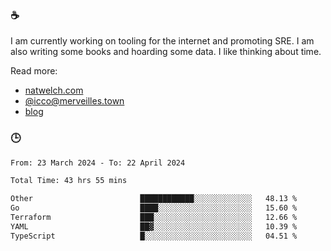 ### ☕

I am currently working on tooling for the internet and promoting SRE. I am also writing some books and hoarding some data. I like thinking about time. 

Read more:

 - [natwelch.com](https://natwelch.com)
 - [@icco@merveilles.town](https://merveilles.town/@icco)
 - [blog](https://writing.natwelch.com)

### 🕒

<!--START_SECTION:waka-->

```txt
From: 23 March 2024 - To: 22 April 2024

Total Time: 43 hrs 55 mins

Other                        ████████████░░░░░░░░░░░░░   48.13 %
Go                           ████░░░░░░░░░░░░░░░░░░░░░   15.60 %
Terraform                    ███░░░░░░░░░░░░░░░░░░░░░░   12.66 %
YAML                         ██▓░░░░░░░░░░░░░░░░░░░░░░   10.39 %
TypeScript                   █░░░░░░░░░░░░░░░░░░░░░░░░   04.51 %
```

<!--END_SECTION:waka-->
